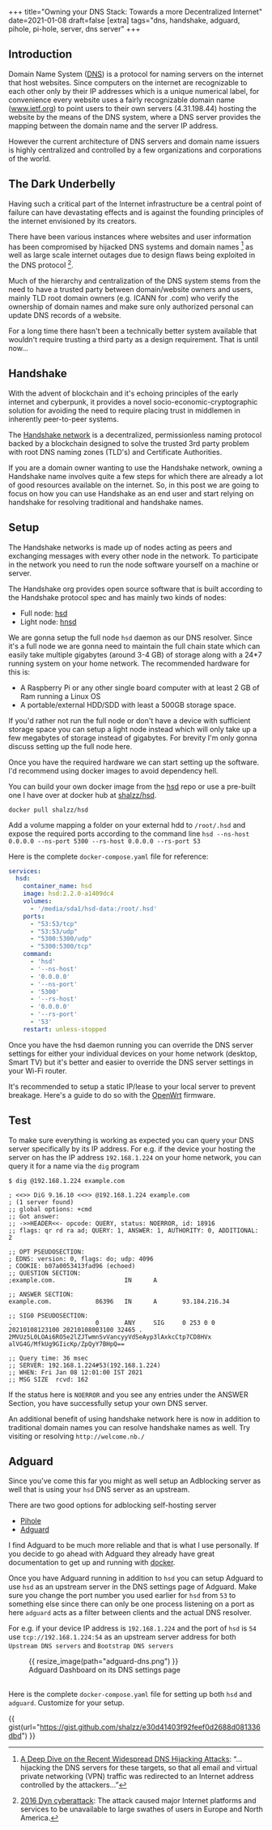 +++
title="Owning your DNS Stack: Towards a more Decentralized Internet"
date=2021-01-08
draft=false
[extra]
tags="dns, handshake, adguard, pihole, pi-hole, server, dns server"
+++

## Introduction

Domain Name System ([DNS][9]) is a protocol for naming servers on the internet that host
websites. Since computers on the internet are recognizable to each other 
only by their IP addresses which is a unique numerical label, for convenience
every website uses a fairly recognizable domain name (www.ietf.org) to
point users to their own servers (4.31.198.44) hosting the website by the means
of the DNS system, where a DNS server provides the mapping between the domain
name and the server IP address.

However the current architecture of DNS servers and domain name issuers is highly 
centralized and controlled by a few organizations and corporations of the world.

<!-- more -->

## The Dark Underbelly

Having such a critical part of the Internet infrastructure be a central point
of failure can have devastating effects and is against the founding principles
of the internet envisioned by its creators.

There have been various instances where websites and user information has been 
compromised by hijacked DNS systems and domain names [^fn-1] as well as large scale
internet outages due to design flaws being exploited in the DNS protocol [^fn-2].

Much of the hierarchy and centralization of the DNS system stems from the need to
have a trusted party between domain/website owners and users, mainly TLD root domain
owners (e.g. ICANN for .com) who verify the ownership of domain names and make sure
only authorized personal can update DNS records of a website.

For a long time there hasn't been a technically better system available that wouldn't
require trusting a third party as a design requirement. That is until now…

## Handshake

With the advent of blockchain and it's echoing principles of the early internet
and cyberpunk, it provides a novel socio-economic-cryptographic solution for avoiding
the need to require placing trust in middlemen in inherently peer-to-peer systems.

The [Handshake network][3] is a decentralized, permissionless naming protocol
backed by a blockchain designed to solve the trusted 3rd party
problem with root DNS naming zones (TLD's) and Certificate Authorities.

If you are a domain owner wanting to use the Handshake network, owning a
Handshake name involves quite a few steps
for which there are already a lot of good resources available on the internet.
So, in this post we are going to focus on how you can use Handshake as an end user
and start relying on handshake for resolving traditional and handshake names.

## Setup

The Handshake networks is made up of nodes acting as peers and exchanging messages
with every other node in the network. To participate in the network you need to
run the node software yourself on a machine or server.

The Handshake org provides open source software that is
built according to the Handshake protocol spec and has mainly two kinds of nodes:

* Full node: [hsd][4]
* Light node: [hnsd][5]

We are gonna setup the full node `hsd` daemon as our DNS resolver. 
Since it's a full node we are gonna need to maintain the full chain state which
can easily take multiple gigabytes (around 3-4 GB) of storage along with a 24*7 running system
on your home network. The recommended hardware for this is:

* A Raspberry Pi or any other single board computer with at least 2 GB of Ram running a Linux OS
* A portable/external HDD/SDD with least a 500GB storage space.

If you'd rather not run the full node or don't have a device with sufficient storage
space you can setup a light node instead which will only take up a few megabytes
of storage instead of gigabytes. For brevity I'm only gonna discuss setting up
the full node here.

Once you have the required hardware we can start setting up the software. I'd
recommend using docker images to avoid dependency hell.

You can build your own docker image from the [hsd][4] repo or use a pre-built
one I have over at docker hub at [shalzz/hsd][7].

```
docker pull shalzz/hsd
```

Add a volume mapping a folder on your external hdd to `/root/.hsd` and expose the
required ports according to the command line
`hsd --ns-host 0.0.0.0 --ns-port 5300 --rs-host 0.0.0.0 --rs-port 53`

Here is the complete `docker-compose.yaml` file for reference:

```yaml
services:
  hsd:
    container_name: hsd
    image: hsd:2.2.0-a1409dc4
    volumes:
      - '/media/sda1/hsd-data:/root/.hsd'
    ports:
      - "53:53/tcp"
      - "53:53/udp"
      - "5300:5300/udp"
      - "5300:5300/tcp"
    command:
      - 'hsd'
      - '--ns-host'
      - '0.0.0.0'
      - '--ns-port'
      - '5300'
      - '--rs-host'
      - '0.0.0.0'
      - '--rs-port'
      - '53'
    restart: unless-stopped
```

Once you have the hsd daemon running you can override the DNS server settings for either your
individual devices on your home network
(desktop, Smart TV) but it's better and easier to override the DNS server settings in
your Wi-Fi router.

It's recommended to setup a static IP/lease to your local server to prevent
breakage. Here's a guide to do so with the [OpenWrt][8] firmware.

## Test

To make sure everything is working as expected you can query your DNS server specifically
by its IP address. For e.g. if the device your hosting the server on has the IP
address `192.168.1.224` on your home network, you can query it for a name via the
`dig` program

```
$ dig @192.168.1.224 example.com

; <<>> DiG 9.16.10 <<>> @192.168.1.224 example.com
; (1 server found)
;; global options: +cmd
;; Got answer:
;; ->>HEADER<<- opcode: QUERY, status: NOERROR, id: 18916
;; flags: qr rd ra ad; QUERY: 1, ANSWER: 1, AUTHORITY: 0, ADDITIONAL: 2

;; OPT PSEUDOSECTION:
; EDNS: version: 0, flags: do; udp: 4096
; COOKIE: b07a0053413fad96 (echoed)
;; QUESTION SECTION:
;example.com.                   IN      A

;; ANSWER SECTION:
example.com.            86396   IN      A       93.184.216.34

;; SIG0 PSEUDOSECTION:
.                       0       ANY     SIG     0 253 0 0 20210108123100 20210108003100 32465 . 2MVUz5L0LOAi6RO5e2lZJTwmnSvVancyyVdSeAyp3lAxkcCtp7CD8HVx alVG4G/MfkUg9GIicKp/ZpQyY7BHpQ==

;; Query time: 36 msec
;; SERVER: 192.168.1.224#53(192.168.1.224)
;; WHEN: Fri Jan 08 12:01:00 IST 2021
;; MSG SIZE  rcvd: 162
```

If the status here is `NOERROR` and you see any entries under the ANSWER Section,
you have successfully setup your own DNS server.

An additional benefit of using handshake network here is now in addition to traditional
domain names you can resolve handshake names as well. Try visiting or resolving `http://welcome.nb./`

## Adguard

Since you've come this far you might as well setup an Adblocking server as well
that is using your `hsd` DNS server as an upstream.

There are two good options for adblocking self-hosting server
* [Pihole][10]
* [Adguard][11]

I find Adguard to be much more reliable and that is what I use personally.
If you decide to go ahead with Adguard they already have great documentation
to get up and running with [docker][12].

Once you have Adguard running in addition to `hsd` you can setup Adguard to use
`hsd` as an upstream server in the DNS settings page of Adguard.
Make sure you change the port number you used earlier for `hsd` from `53` to
something else since there can only be one process listening on a port as here
`adguard` acts as a filter between clients and the actual DNS resolver.

For e.g. if your device IP address is `192.168.1.224` and the port of `hsd` is `54`
use `tcp://192.168.1.224:54` as an upstream server address for both
`Upstream DNS servers` and `Bootstrap DNS servers`

<figure> {{ resize_image(path="adguard-dns.png") }}
<figcaption> Adguard Dashboard on its DNS settings page </figcaption>
<br/>
</figure>


Here is the complete `docker-compose.yaml` file for setting up both `hsd` and `adguard`.
Customize for your setup.

{{ gist(url="https://gist.github.com/shalzz/e30d41403f92feef0d2688d081336dbd") }}

[^fn-1]: [A Deep Dive on the Recent Widespread DNS Hijacking Attacks][1]:
    “…hijacking the DNS servers for these targets, so that all email and virtual private networking (VPN) traffic was redirected to an Internet address controlled by the attackers…”

[^fn-2]: [2016 Dyn cyberattack][2]: The attack caused major Internet platforms and services to be unavailable to large swathes of users in Europe and North America.

[1]: https://krebsonsecurity.com/2019/02/a-deep-dive-on-the-recent-widespread-dns-hijacking-attacks/
[2]: https://en.wikipedia.org/wiki/2016_Dyn_cyberattack
[3]: https://handshake.org/
[4]: https://github.com/handshake-org/hsd
[5]: https://github.com/handshake-org/hnsd
[6]: https://gist.github.com/shalzz/e30d41403f92feef0d2688d081336dbd
[7]: https://hub.docker.com/r/shalzz/hsd
[8]: https://openwrt.org/docs/guide-user/luci/static_ip
[9]: https://en.wikipedia.org/wiki/Domain_Name_System
[10]: https://pi-hole.net/
[11]: https://github.com/AdguardTeam/AdGuardHome
[12]: https://github.com/AdguardTeam/AdGuardHome/wiki/Docker
